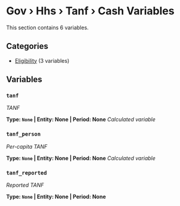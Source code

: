 # Gov › Hhs › Tanf › Cash Variables

This section contains 6 variables.

## Categories

- [Eligibility](eligibility/index.md) (3 variables)

## Variables

### `tanf`
*TANF*

**Type: `None` | Entity: None | Period: None**
*Calculated variable*

### `tanf_person`
*Per-capita TANF*

**Type: `None` | Entity: None | Period: None**
*Calculated variable*

### `tanf_reported`
*Reported TANF*

**Type: `None` | Entity: None | Period: None**
